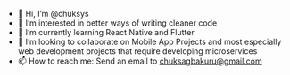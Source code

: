 - 👋 Hi, I’m @chuksys
- 👀 I’m interested in better ways of writing cleaner code
- 🌱 I’m currently learning React Native and Flutter
- 💞️ I’m looking to collaborate on Mobile App Projects and most especially web development projects that require developing microservices
- 📫 How to reach me: Send an email to chuksagbakuru@gmail.com

<!---
chuksys/chuksys is a ✨ special ✨ repository because its `README.md` (this file) appears on your GitHub profile.
You can click the Preview link to take a look at your changes.
--->
